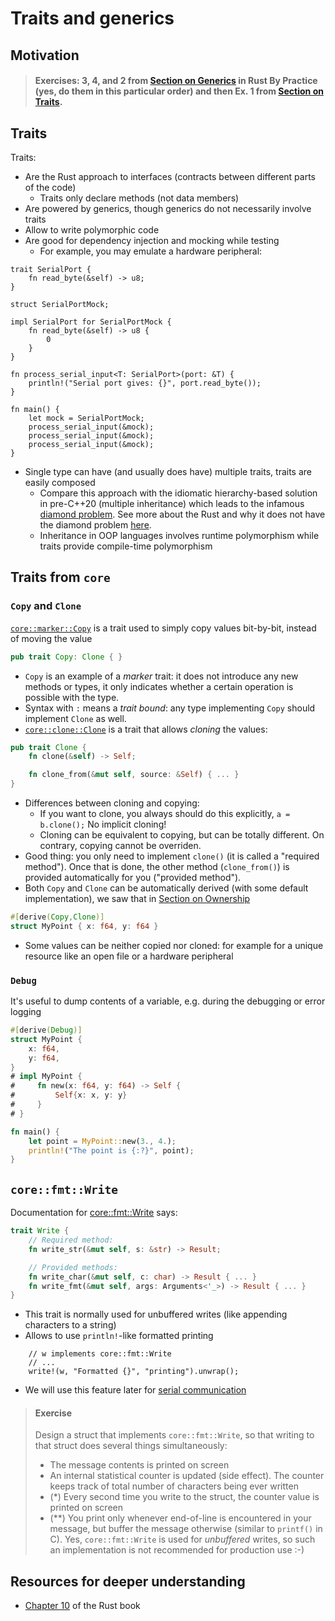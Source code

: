# Traits and generics

## Motivation
> #### Exercises: 3, 4, and 2 from [Section on Generics](https://practice.rs/generics-traits/generics.html#exercises) in Rust By Practice (yes, do them in this particular order) and then Ex. 1 from [Section on Traits](https://practice.rs/generics-traits/traits.html#exercises).

## Traits
Traits:
+ Are the Rust approach to interfaces (contracts between different parts of the code)
  + Traits only declare methods (not data members)
+ Are powered by generics, though generics do not necessarily involve traits
+ Allow to write polymorphic code
+ Are good for dependency injection and mocking while testing
  + For example, you may emulate a hardware peripheral:
```rust,editable
trait SerialPort {
    fn read_byte(&self) -> u8;
}

struct SerialPortMock;

impl SerialPort for SerialPortMock {
    fn read_byte(&self) -> u8 {
        0
    }
}

fn process_serial_input<T: SerialPort>(port: &T) {
    println!("Serial port gives: {}", port.read_byte());
}

fn main() {
    let mock = SerialPortMock;
    process_serial_input(&mock);
    process_serial_input(&mock);
    process_serial_input(&mock);
}
```
+ Single type can have (and usually does have) multiple traits, traits are easily composed
  + Compare this approach with the idiomatic hierarchy-based solution in pre-C++20 (multiple inheritance) which leads to the infamous [diamond problem](https://en.wikipedia.org/wiki/Multiple_inheritance). See more about the Rust and why it does not have the diamond problem [here](https://locka99.gitbooks.io/a-guide-to-porting-c-to-rust/content/porting_from_cpp/multiple_inheritance.html).
  + Inheritance in OOP languages involves runtime polymorphism while traits provide compile-time polymorphism

## Traits from `core`
### `Copy` and `Clone`
[`core::marker::Copy`](https://doc.rust-lang.org/core/marker/trait.Copy.html) is a trait used to simply copy values bit-by-bit, instead of moving the value
```rust
pub trait Copy: Clone { }
```
+ `Copy` is an example of a _marker_ trait: it does not introduce any new methods or types, it only indicates whether a certain operation is possible with the type.
+ Syntax with `:` means a _trait bound_: any type implementing `Copy` should implement `Clone` as well.
+ [`core::clone::Clone`](https://doc.rust-lang.org/core/clone/trait.Clone.html) is a trait that allows _cloning_ the values:
```rust
pub trait Clone {
    fn clone(&self) -> Self;

    fn clone_from(&mut self, source: &Self) { ... }
}
```
+ Differences between cloning and copying:
  + If you want to clone, you always should do this explicitly, `a = b.clone();` No implicit cloning!
  + Cloning can be equivalent to copying, but can be totally different. On contrary, copying cannot be overriden.
+ Good thing: you only need to implement `clone()` (it is called a "required method"). Once that is done, the other method (`clone_from()`) is provided automatically for you ("provided method").
+ Both `Copy` and `Clone` can be automatically derived (with some default implementation), we saw that in [Section on Ownership](./ownership.md)
```rust
#[derive(Copy,Clone)]
struct MyPoint { x: f64, y: f64 }
```
+ Some values can be neither copied nor cloned: for example for a unique resource like an open file or a hardware peripheral

### `Debug`
It's useful to dump contents of a variable, e.g. during the debugging or error logging
```rust
#[derive(Debug)]
struct MyPoint {
    x: f64,
    y: f64,
}
# impl MyPoint {
#     fn new(x: f64, y: f64) -> Self {
#         Self{x: x, y: y}
#     }
# }

fn main() {
    let point = MyPoint::new(3., 4.);
    println!("The point is {:?}", point);
}
```
<!-- > #### Question why does the line below need `Debug`? --- we also need partialEq here,  -->
<!-- ```rust,editable -->
<!-- assert_eq!() -->

## `core::fmt::Write`
Documentation for [core::fmt::Write](https://doc.rust-lang.org/core/fmt/trait.Write.html) says:
```rust
trait Write {
    // Required method:
    fn write_str(&mut self, s: &str) -> Result;

    // Provided methods:
    fn write_char(&mut self, c: char) -> Result { ... }
    fn write_fmt(&mut self, args: Arguments<'_>) -> Result { ... }
}
```
+ This trait is normally used for unbuffered writes (like appending characters to a string)
+ Allows to use `println!`-like formatted printing
```rust,noplayground
    // w implements core::fmt::Write
    // ...
    write!(w, "Formatted {}", "printing").unwrap();
```
+ We will use this feature later for [serial communication](./serial.md)

> #### Exercise
> Design a struct that implements `core::fmt::Write`, so that writing to that struct does several things simultaneously:
> - The message contents is printed on screen
> - An internal statistical counter is updated (side effect). The counter keeps track of total number of characters being ever written
> - (*) Every second time you write to the struct, the counter value is printed on screen
> - (**) You print only whenever end-of-line is encountered in your message, but buffer the message otherwise (similar to `printf()` in C). Yes, `core::fmt::Write` is used for _unbuffered_ writes, so such an implementation is not recommended for production use :-)

## Resources for deeper understanding
+ [Chapter 10](https://doc.rust-lang.org/book/ch10-00-generics.html) of the Rust book
